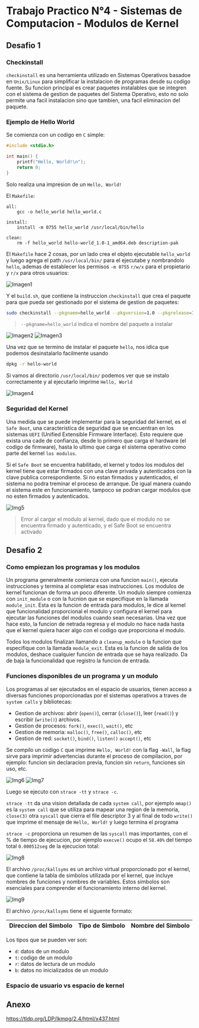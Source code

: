 # Trabajo Practico N°4 - Sistemas de Computacion - Modulos de Kernel
## Desafio 1

### Checkinstall

`checkinstall` es una herramienta utilizado en Sistemas Operativos basadoe en `Unix/Linux` para simplificar la instalacion de programas desde su codigo fuente. Su funcion principal es crear paquetes instalables que se integren con el sistema de gestion de paquetes del Sistema Operativo, esto no solo permite una facil instalacion sino que tambien, una facil eliminacion del paquete.

### Ejemplo de Hello World

Se comienza con un codigo en `C` simple:
```c
#include <stdio.h>

int main() {
    printf("Hello, World!\n");
    return 0;
}
```
Solo realiza una impresion de un `Hello, World!`

El `Makefile`:
```
all:
	gcc -o hello_world hello_world.c

install:
	install -m 0755 hello_world /usr/local/bin/hello

clean:
	rm -f hello_world hello-world_1.0-1_amd64.deb description-pak
```
El `Makefile` hace 2 cosas, por un lado crea el objeto ejecutable `hello_world` y luego agrega el path `/usr/local/bin/` para el ejecutabe y nombrandolo `hello`, ademas de establecer los permisos `-m 0755` `r/w/x` para el propietario y `r/x` para otros usuarios:

![Imagen1](/img/img1.png)


Y el `build.sh`, que contiene la instruccion `checkinstall` que crea el paquete para que pueda ser gestionado por el sistema de gestion de paquetes:
```bash
sudo checkinstall --pkgname=hello_world --pkgversion=1.0 --pkgrelease=1 --default
```
> `--pkgname=hello_world` indica el nombre del paquete a instalar

![Imagen2](/img/img2.png)
![Imagen3](/img/img3.png)

Una vez que se termino de instalar el paquete `hello`, nos idica que podemos desinstalarlo facilmente usando
```bash
dpkg -r hello-world
```
Si vamos al directorio `/usr/local/bin/` podemos ver que se instalo correctamente y al ejecutarlo imprime `Hello, World`

![Imagen4](/img/img4.png)

### Seguridad del Kernel

Una medida que se puede implementar para la seguridad del kernel, es el `Safe Boot`, una caracteristica de seguridad que se encuentran en los sistemas `UEFI` (Unified Extensible Firmware Interface). Esto requiere que exista una cade de confianza, desde lo primero que carga el hardware (el codigo de firmware), hasta lo ultimo que carga el sistema operativo como parte del kernel `los modulos`.

Si el `Safe Boot` se encuentra habilitado, el kernel y todos los modulos del kernel tiene que estar firmados con una clave privada y autenticados con la clave publica correspondiente. Si no estan firmados y autenticados, el sistema no podra treminar el proceso de arranque. De igual manera cuando el sistema este en funcionamiento, tampoco se podran cargar modulos que no esten firmados y autenticados.

![Img5](/img/img5.png)
> Error al cargar el modulo al kernel, dado que el modulo no se encuentra firmado y autenticado, y el Safe Boot se encuentra activado

## Desafio 2

### Como empiezan los programas y los modulos

Un programa generalmente comienza con una funcion `main()`, ejecuta instrucciones y termina al completar esas instrucciones. Los modulos de kernel funcionan de forma un poco diferente. Un modulo siempre comienza con `init_module` o con la fucnion que se especifique en la llamada `module_init`. Esta es la funcion de entrada para modulos, le dice al kernel que funcionalidad proporcional el modulo y configura el kernel para ejecutar las funciones del modulos cuando sean necesarias. Una vez que hace esto, la funcion de netrada regresa y el modulo no hace nada hasta que el kernel quiera hacer algo con el codigo que proporciona el modulo.

Todos los modulos finalizan llamando a `cleanup_module` o la funcion que especifique con la llamada `module_exit`. Esta es la funcion de salida de los modulos, deshace cualquier funcion de entrada que se haya realizado. Da de baja la funcionalidad que registro la funcion de entrada.

### Funciones disponibles de un programa y un modulo

Los programas al ser ejecutados en el espacio de usuarios, tienen acceso a diversas funciones proporcionadas por el sistemas operativos a traves de `system calls` y bibliotecas:
* Gestion de archivos: abrir (`open()`), cerrar (`close()`), leer (`read()`) y escribir (`write()`) archivos.
* Gestion de procesos: `fork()`, `exec()`, `wait()`, etc
* Gestion de memoria: `malloc()`, `free()`, `calloc()`, etc
* Gestion de red: `socket()`, `bind()`, `listen()` `accept()`, etc

Se compilo un codigo `C` que imprime `Hello, World!` con la flag `-Wall`, la flag sirve para imprimir advertencias durante el proceso de compilacion, por ejemplo: funcion sin declaracion previa, funcion sin `return`, funciones sin uso, etc.

![Img6](/img/img6.png)
![Img7](/img/img7.png)

Luego se ejecuto con `strace -tt` y `strace -c`.

`strace -tt` da una vision detallada de cada `system call`, por ejemplo `mmap()` es la `system call` que se utiliza para mapear una region de la memoria, `close(3)` otra `syscall` que cierra el file descriptor 3 y al final de todo `write()` que imprime el mensaje de `Hello, World!` y luego termina el programa

`strace -c` proporciona un resumen de las `syscall` mas importantes, con el % de tiempo de ejecucion, por ejemplo `execve()` ocupo el `58.40%` del tiempo total `0.000512seg` de la ejecucion total:

![Img8](/img/img8.png)

El archivo `/proc/kallsyms` es un archivo virtual proporcionado por el kernel, que contiene la tabla de simbolos utilizada por el kernel, que incluye nombres de funciones y nombres de variables. Estos simbolos son esenciales para comprender el funcionamiento interno del kernel.

![Img9](/img/img9.png)

El archivo `/proc/kallsyms` tiene el siguente formato:

| Direccion del Simbolo | Tipo de Simbolo | Nombre del Simbolo |
|-----------------|----------------------|----------------------

Los tipos que se pueden ver son:
* `d`: datos de un modulo
* `t`: codigo de un modulo
* `r`: datos de lectura de un modulo
* `b`: datos no inicializados de un modulo

### Espacio de usuario vs espacio de kernel

## Anexo

https://tldp.org/LDP/lkmpg/2.4/html/x437.html
